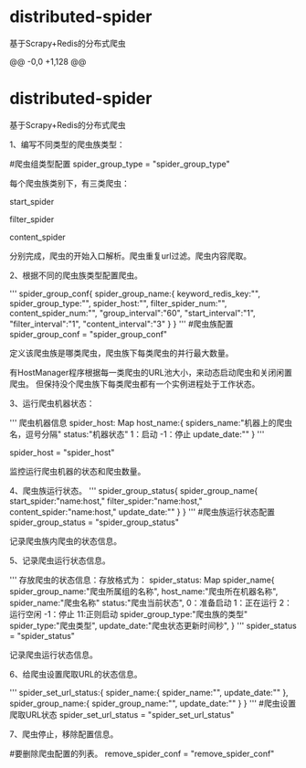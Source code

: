 # distributed-spider
基于Scrapy+Redis的分布式爬虫


@@ -0,0 +1,128 @@
# distributed-spider
基于Scrapy+Redis的分布式爬虫



1、编写不同类型的爬虫族类型：

#爬虫组类型配置
spider_group_type = "spider_group_type"

每个爬虫族类别下，有三类爬虫：

start_spider

filter_spider

content_spider

分别完成，爬虫的开始入口解析。爬虫重复url过滤。爬虫内容爬取。

2、根据不同的爬虫族类型配置爬虫。

'''
   spider_group_conf{
    spider_group_name:{
     keyword_redis_key:"",
     spider_group_type:"",
     spider_host:"",
     filter_spider_num:"",
     content_spider_num:"",
     "group_interval":"60",
     "start_interval":"1",
     "filter_interval":"1",
     "content_interval":"3"
    }
   }
'''
#爬虫族配置
spider_group_conf = "spider_group_conf"

定义该爬虫族是哪类爬虫，爬虫族下每类爬虫的并行最大数量。

有HostManager程序根据每一类爬虫的URL池大小，来动态启动爬虫和关闭闲置爬虫。
但保持没个爬虫族下每类爬虫都有一个实例进程处于工作状态。



3、运行爬虫机器状态：

'''
爬虫机器信息
spider_host:  Map
host_name:{
    spiders_name:"机器上的爬虫名，逗号分隔"
    status:"机器状态"  1：启动  -1：停止
    update_date:""
   }
'''

spider_host = "spider_host"

监控运行爬虫机器的状态和爬虫数量。

4、爬虫族运行状态。
'''
spider_group_status{
    spider_group_name{
     start_spider:"name:host,"
     filter_spider:"name:host,"
     content_spider:"name:host,"
     update_date:""
    }
   }
'''
#爬虫族运行状态配置
spider_group_status = "spider_group_status"



记录爬虫族内爬虫的状态信息。

5、记录爬虫运行状态信息。

'''
存放爬虫的状态信息：存放格式为：
spider_status:   Map
spider_name{
    spider_group_name:"爬虫所属组的名称",
    host_name:"爬虫所在机器名称",
    spider_name:"爬虫名称"
    status:"爬虫当前状态",  0：准备启动  1：正在运行  2：运行空闲  -1：停止  11:正则启动
    spider_group_type:"爬虫族的类型"
    spider_type:"爬虫类型",
    update_date:"爬虫状态更新时间秒",
   }
'''
spider_status = "spider_status"



记录爬虫运行状态信息。

6、给爬虫设置爬取URL的状态信息。


'''
spider_set_url_status:{
        spider_name:{
            spider_name:"",
            update_date:""
        },
        spider_group_name:{
            spider_group_name:"",
            update_date:""
        }
    }
'''
#爬虫设置爬取URL状态
spider_set_url_status = "spider_set_url_status"



7、爬虫停止，移除配置信息。

#要删除爬虫配置的列表。
remove_spider_conf = "remove_spider_conf"

